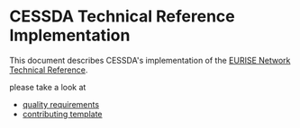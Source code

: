 # CESSDA Technical Reference Implementation

This document describes CESSDA's implementation of the [EURISE Network Technical Reference](https://technical-reference.readthedocs.io/en/v0.1/).

please take a look at

* [quality requirements](quality.md)
* [contributing template](CONTRIBUTING.md)
